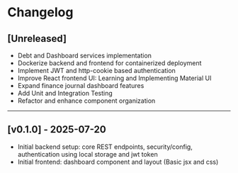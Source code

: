 # Changelog

## [Unreleased]
- Debt and Dashboard services implementation
- Dockerize backend and frontend for containerized deployment
- Implement JWT and http-cookie based authentication
- Improve React frontend UI: Learning and Implementing Material UI
- Expand finance journal dashboard features 
- Add Unit and Integration Testing
- Refactor and enhance component organization

---

## [v0.1.0] - 2025-07-20
- Initial backend setup: core REST endpoints, security/config, authentication using local storage and jwt token
- Initial frontend: dashboard component and layout (Basic jsx and css) 